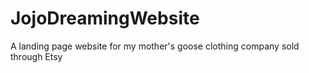 # JojoDreamingWebsite
A landing page website for my mother's goose clothing company sold through Etsy
